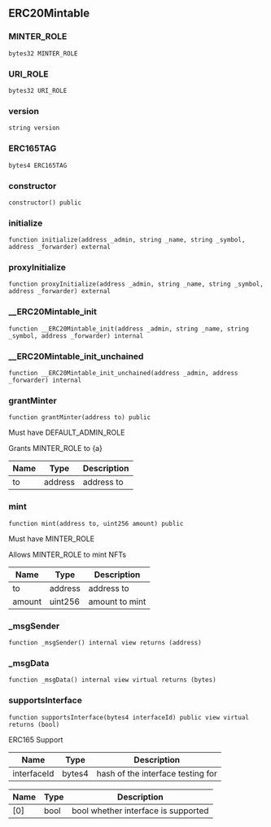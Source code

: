 ## ERC20Mintable

### MINTER_ROLE

```solidity
bytes32 MINTER_ROLE
```

### URI_ROLE

```solidity
bytes32 URI_ROLE
```

### version

```solidity
string version
```

### ERC165TAG

```solidity
bytes4 ERC165TAG
```

### constructor

```solidity
constructor() public
```

### initialize

```solidity
function initialize(address _admin, string _name, string _symbol, address _forwarder) external
```

### proxyInitialize

```solidity
function proxyInitialize(address _admin, string _name, string _symbol, address _forwarder) external
```

### __ERC20Mintable_init

```solidity
function __ERC20Mintable_init(address _admin, string _name, string _symbol, address _forwarder) internal
```

### __ERC20Mintable_init_unchained

```solidity
function __ERC20Mintable_init_unchained(address _admin, address _forwarder) internal
```

### grantMinter

```solidity
function grantMinter(address to) public
```

Must have DEFAULT_ADMIN_ROLE

Grants MINTER_ROLE to {a}

| Name | Type | Description |
| ---- | ---- | ----------- |
| to | address | address to |

### mint

```solidity
function mint(address to, uint256 amount) public
```

Must have MINTER_ROLE

Allows MINTER_ROLE to mint NFTs

| Name | Type | Description |
| ---- | ---- | ----------- |
| to | address | address to |
| amount | uint256 | amount to mint |

### _msgSender

```solidity
function _msgSender() internal view returns (address)
```

### _msgData

```solidity
function _msgData() internal view virtual returns (bytes)
```

### supportsInterface

```solidity
function supportsInterface(bytes4 interfaceId) public view virtual returns (bool)
```

ERC165 Support

| Name | Type | Description |
| ---- | ---- | ----------- |
| interfaceId | bytes4 | hash of the interface testing for |

| Name | Type | Description |
| ---- | ---- | ----------- |
| [0] | bool | bool whether interface is supported |

